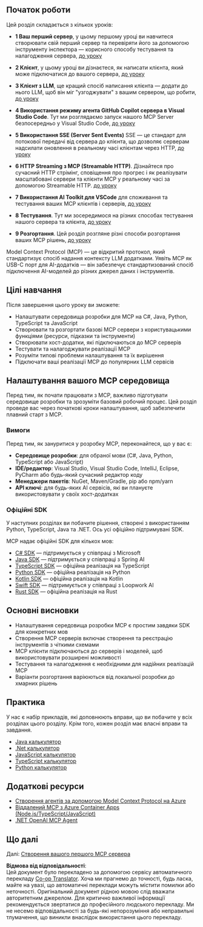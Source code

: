 <!--
CO_OP_TRANSLATOR_METADATA:
{
  "original_hash": "860935ff95d05b006d1d3323e8e3f9e8",
  "translation_date": "2025-07-13T17:21:44+00:00",
  "source_file": "03-GettingStarted/README.md",
  "language_code": "uk"
}
-->
## Початок роботи  

Цей розділ складається з кількох уроків:

- **1 Ваш перший сервер**, у цьому першому уроці ви навчитеся створювати свій перший сервер та перевіряти його за допомогою інструменту інспектора — корисного способу тестування та налагодження сервера, [до уроку](01-first-server/README.md)

- **2 Клієнт**, у цьому уроці ви дізнаєтеся, як написати клієнта, який може підключатися до вашого сервера, [до уроку](02-client/README.md)

- **3 Клієнт з LLM**, ще кращий спосіб написання клієнта — додати до нього LLM, щоб він міг "узгоджувати" з вашим сервером, що робити, [до уроку](03-llm-client/README.md)

- **4 Використання режиму агента GitHub Copilot сервера в Visual Studio Code**. Тут ми розглядаємо запуск нашого MCP Server безпосередньо у Visual Studio Code, [до уроку](04-vscode/README.md)

- **5 Використання SSE (Server Sent Events)** SSE — це стандарт для потокової передачі від сервера до клієнта, що дозволяє серверам надсилати оновлення в реальному часі клієнтам через HTTP, [до уроку](05-sse-server/README.md)

- **6 HTTP Streaming з MCP (Streamable HTTP)**. Дізнайтеся про сучасний HTTP стрімінг, сповіщення про прогрес і як реалізувати масштабовані сервери та клієнти MCP у реальному часі за допомогою Streamable HTTP. [до уроку](06-http-streaming/README.md)

- **7 Використання AI Toolkit для VSCode** для споживання та тестування ваших MCP клієнтів і серверів, [до уроку](07-aitk/README.md)

- **8 Тестування**. Тут ми зосередимося на різних способах тестування нашого сервера та клієнта, [до уроку](08-testing/README.md)

- **9 Розгортання**. Цей розділ розгляне різні способи розгортання ваших MCP рішень, [до уроку](09-deployment/README.md)


Model Context Protocol (MCP) — це відкритий протокол, який стандартизує спосіб надання контексту LLM додатками. Уявіть MCP як USB-C порт для AI-додатків — він забезпечує стандартизований спосіб підключення AI-моделей до різних джерел даних і інструментів.

## Цілі навчання

Після завершення цього уроку ви зможете:

- Налаштувати середовища розробки для MCP на C#, Java, Python, TypeScript та JavaScript
- Створювати та розгортати базові MCP сервери з користувацькими функціями (ресурси, підказки та інструменти)
- Створювати хост-додатки, які підключаються до MCP серверів
- Тестувати та налагоджувати реалізації MCP
- Розуміти типові проблеми налаштування та їх вирішення
- Підключати ваші реалізації MCP до популярних LLM сервісів

## Налаштування вашого MCP середовища

Перед тим, як почати працювати з MCP, важливо підготувати середовище розробки та зрозуміти базовий робочий процес. Цей розділ проведе вас через початкові кроки налаштування, щоб забезпечити плавний старт з MCP.

### Вимоги

Перед тим, як зануритися у розробку MCP, переконайтеся, що у вас є:

- **Середовище розробки**: для обраної мови (C#, Java, Python, TypeScript або JavaScript)
- **IDE/редактор**: Visual Studio, Visual Studio Code, IntelliJ, Eclipse, PyCharm або будь-який сучасний редактор коду
- **Менеджери пакетів**: NuGet, Maven/Gradle, pip або npm/yarn
- **API ключі**: для будь-яких AI сервісів, які ви плануєте використовувати у своїх хост-додатках


### Офіційні SDK

У наступних розділах ви побачите рішення, створені з використанням Python, TypeScript, Java та .NET. Ось усі офіційно підтримувані SDK.

MCP надає офіційні SDK для кількох мов:
- [C# SDK](https://github.com/modelcontextprotocol/csharp-sdk) — підтримується у співпраці з Microsoft
- [Java SDK](https://github.com/modelcontextprotocol/java-sdk) — підтримується у співпраці з Spring AI
- [TypeScript SDK](https://github.com/modelcontextprotocol/typescript-sdk) — офіційна реалізація на TypeScript
- [Python SDK](https://github.com/modelcontextprotocol/python-sdk) — офіційна реалізація на Python
- [Kotlin SDK](https://github.com/modelcontextprotocol/kotlin-sdk) — офіційна реалізація на Kotlin
- [Swift SDK](https://github.com/modelcontextprotocol/swift-sdk) — підтримується у співпраці з Loopwork AI
- [Rust SDK](https://github.com/modelcontextprotocol/rust-sdk) — офіційна реалізація на Rust

## Основні висновки

- Налаштування середовища розробки MCP є простим завдяки SDK для конкретних мов
- Створення MCP серверів включає створення та реєстрацію інструментів з чіткими схемами
- MCP клієнти підключаються до серверів і моделей, щоб використовувати розширені можливості
- Тестування та налагодження є необхідними для надійних реалізацій MCP
- Варіанти розгортання варіюються від локальної розробки до хмарних рішень

## Практика

У нас є набір прикладів, які доповнюють вправи, що ви побачите у всіх розділах цього розділу. Крім того, кожен розділ має власні вправи та завдання.

- [Java калькулятор](./samples/java/calculator/README.md)
- [.Net калькулятор](../../../03-GettingStarted/samples/csharp)
- [JavaScript калькулятор](./samples/javascript/README.md)
- [TypeScript калькулятор](./samples/typescript/README.md)
- [Python калькулятор](../../../03-GettingStarted/samples/python)

## Додаткові ресурси

- [Створення агентів за допомогою Model Context Protocol на Azure](https://learn.microsoft.com/azure/developer/ai/intro-agents-mcp)
- [Віддалений MCP з Azure Container Apps (Node.js/TypeScript/JavaScript)](https://learn.microsoft.com/samples/azure-samples/mcp-container-ts/mcp-container-ts/)
- [.NET OpenAI MCP Agent](https://learn.microsoft.com/samples/azure-samples/openai-mcp-agent-dotnet/openai-mcp-agent-dotnet/)

## Що далі

Далі: [Створення вашого першого MCP сервера](01-first-server/README.md)

**Відмова від відповідальності**:  
Цей документ було перекладено за допомогою сервісу автоматичного перекладу [Co-op Translator](https://github.com/Azure/co-op-translator). Хоча ми прагнемо до точності, будь ласка, майте на увазі, що автоматичні переклади можуть містити помилки або неточності. Оригінальний документ рідною мовою слід вважати авторитетним джерелом. Для критично важливої інформації рекомендується звертатися до професійного людського перекладу. Ми не несемо відповідальності за будь-які непорозуміння або неправильні тлумачення, що виникли внаслідок використання цього перекладу.